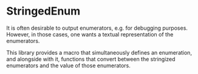 # StringedEnum

It is often desirable to output enumerators, e.g. for debugging purposes. However, in those cases, one wants a 
textual representation of the enumerators. 

This library provides a macro that simultaneously defines an enumeration, and alongside with it, functions that convert
between the stringized enumerators and the value of those enumerators.
